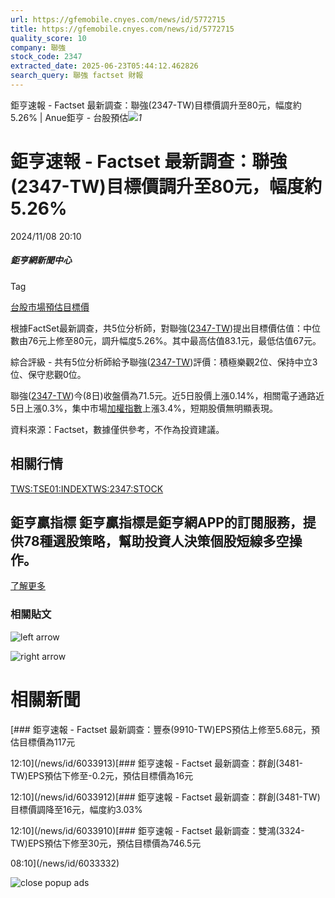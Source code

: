 ```yaml
---
url: https://gfemobile.cnyes.com/news/id/5772715
title: https://gfemobile.cnyes.com/news/id/5772715
quality_score: 10
company: 聯強
stock_code: 2347
extracted_date: 2025-06-23T05:44:12.462826
search_query: 聯強 factset 財報
---
```


鉅亨速報 - Factset 最新調查：聯強(2347-TW)目標價調升至80元，幅度約5.26% | Anue鉅亨 - 台股預估![](https://www.facebook.com/tr?id=1780874545291502&ev=PageView&noscript=1)*1*

# 鉅亨速報 - Factset 最新調查：聯強(2347-TW)目標價調升至80元，幅度約5.26%

2024/11/08 20:10

##### 鉅亨網新聞中心

Tag

[台股](/news/tag/台股)[市場預估](/news/tag/市場預估)[目標價](/news/tag/目標價)

根據FactSet最新調查，共5位分析師，對聯強([2347-TW](https://www.cnyes.com/twstock/2347))提出目標價估值：中位數由76元上修至80元，調升幅度5.26%。其中最高估值83.1元，最低估值67元。

綜合評級 - 共有5位分析師給予聯強([2347-TW](https://www.cnyes.com/twstock/2347))評價：積極樂觀2位、保持中立3位、保守悲觀0位。

聯強([2347-TW](https://www.cnyes.com/twstock/2347))今(8日)收盤價為71.5元。近5日股價上漲0.14%，相關電子通路近5日上漲0.3%，集中市場[加權指數](https://invest.cnyes.com/index/TWS/TSE01)上漲3.4%，短期股價無明顯表現。

資料來源：Factset，數據僅供參考，不作為投資建議。

## 相關行情

[TWS:TSE01:INDEX](https://invest.cnyes.com/index/TWS/TSE01)[TWS:2347:STOCK](https://www.cnyes.com/twstock/2347)

## 鉅亨贏指標 鉅亨贏指標是鉅亨網APP的訂閱服務，提供78種選股策略，幫助投資人決策個股短線多空操作。

[了解更多](https://events.cnyes.com/anuewin-25942)

### 相關貼文

![left arrow](https://sfiles.cnyes.cool/fe-common/e38301ed/9ae7439775f34967b7610e368ae31972.svg)

![right arrow](https://sfiles.cnyes.cool/fe-common/e38301ed/69a47076893656749361262d976851ad.svg)

# 相關新聞

[### 鉅亨速報 - Factset 最新調查：豐泰(9910-TW)EPS預估上修至5.68元，預估目標價為117元

12:10](/news/id/6033913)[### 鉅亨速報 - Factset 最新調查：群創(3481-TW)EPS預估下修至-0.2元，預估目標價為16元

12:10](/news/id/6033912)[### 鉅亨速報 - Factset 最新調查：群創(3481-TW)目標價調降至16元，幅度約3.03%

12:10](/news/id/6033910)[### 鉅亨速報 - Factset 最新調查：雙鴻(3324-TW)EPS預估下修至30元，預估目標價為746.5元

08:10](/news/id/6033332)

![close popup ads](/dist/47a3f246647993453e61898861da5064.svg)